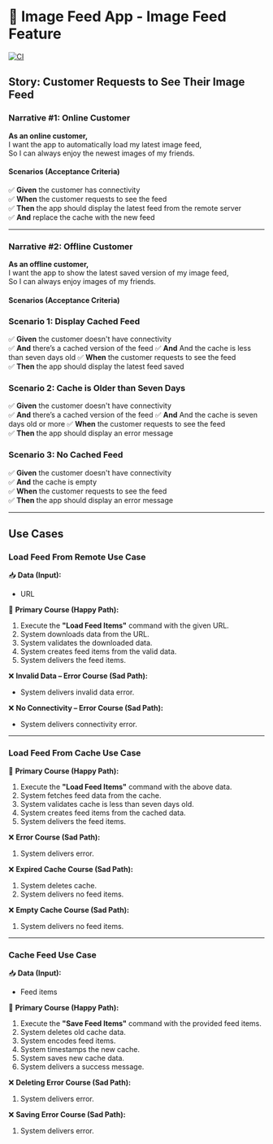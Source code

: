 # 📸 Image Feed App - Image Feed Feature  

[![CI](https://github.com/kuzeng/ImageFeedApp/actions/workflows/CI.yml/badge.svg)](https://github.com/kuzeng/ImageFeedApp/actions/workflows/CI.yml)

## **Story: Customer Requests to See Their Image Feed**  

### **Narrative #1: Online Customer**  
**As an online customer,**  
I want the app to automatically load my latest image feed,  
So I can always enjoy the newest images of my friends.  

#### **Scenarios (Acceptance Criteria)**  
✅ **Given** the customer has connectivity  
✅ **When** the customer requests to see the feed  
✅ **Then** the app should display the latest feed from the remote server  
✅ **And** replace the cache with the new feed  

---

### **Narrative #2: Offline Customer**  
**As an offline customer,**  
I want the app to show the latest saved version of my image feed,  
So I can always enjoy images of my friends.  

#### **Scenarios (Acceptance Criteria)**  

### **Scenario 1: Display Cached Feed**  
✅ **Given** the customer doesn't have connectivity  
✅ **And** there’s a cached version of the feed
✅ **And** And the cache is less than seven days old
✅ **When** the customer requests to see the feed  
✅ **Then** the app should display the latest feed saved  

### **Scenario 2: Cache is Older than Seven Days**  
✅ **Given** the customer doesn't have connectivity  
✅ **And** there’s a cached version of the feed
✅ **And** And the cache is seven days old or more
✅ **When** the customer requests to see the feed  
✅ **Then** the app should display an error message  

### **Scenario 3: No Cached Feed**  
✅ **Given** the customer doesn't have connectivity  
✅ **And** the cache is empty  
✅ **When** the customer requests to see the feed  
✅ **Then** the app should display an error message  

---

## **Use Cases**

### **Load Feed From Remote Use Case**  
📥 **Data (Input):**  
- URL  

🔹 **Primary Course (Happy Path):**  
1. Execute the **"Load Feed Items"** command with the given URL.  
2. System downloads data from the URL.  
3. System validates the downloaded data.  
4. System creates feed items from the valid data.  
5. System delivers the feed items.  

❌ **Invalid Data – Error Course (Sad Path):**  
- System delivers invalid data error.  

❌ **No Connectivity – Error Course (Sad Path):**  
- System delivers connectivity error.  

---

### **Load Feed From Cache Use Case**  

🔹 **Primary Course (Happy Path):**  
1. Execute the **"Load Feed Items"** command with the above data.  
2. System fetches feed data from the cache.
3. System validates cache is less than seven days old.  
4. System creates feed items from the cached data.  
5. System delivers the feed items.  

❌ **Error Course (Sad Path):**  
1. System delivers error.

❌ **Expired Cache Course (Sad Path):**  
1. System deletes cache.
2. System delivers no feed items.

❌ **Empty Cache Course (Sad Path):**  
1. System delivers no feed items.  

---

### **Cache Feed Use Case**  
📥 **Data (Input):**  
- Feed items  

🔹 **Primary Course (Happy Path):**  
1. Execute the **"Save Feed Items"** command with the provided feed items.  
2. System deletes old cache data.
3. System encodes feed items.  
4. System timestamps the new cache.  
5. System saves new cache data.
6. System delivers a success message.  

❌ **Deleting Error Course (Sad Path):**  
1. System delivers error.

❌ **Saving Error Course (Sad Path):**  
1. System delivers error.
